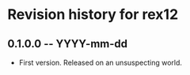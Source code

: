 # Revision history for rex12

## 0.1.0.0 -- YYYY-mm-dd

* First version. Released on an unsuspecting world.

